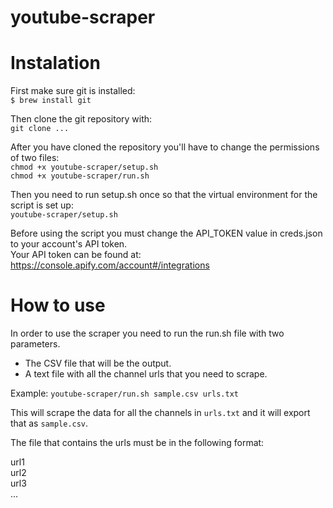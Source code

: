 # youtube-scraper

# Instalation

First make sure git is installed:<br>
`$ brew install git`

Then clone the git repository with:<br>
`git clone ...`

After you have cloned the repository you'll have to change the permissions of two files:<br>
`chmod +x youtube-scraper/setup.sh`<br>
`chmod +x youtube-scraper/run.sh`

Then you need to run setup.sh once so that the virtual environment for the script is set up:<br>
`youtube-scraper/setup.sh`

Before using the script you must change the API_TOKEN value in creds.json to your account's API token.<br>
Your API token can be found at: https://console.apify.com/account#/integrations

# How to use

In order to use the scraper you need to run the run.sh file with two parameters.
 - The CSV file that will be the output.
 - A text file with all the channel urls that you need to scrape.
 
Example:
`youtube-scraper/run.sh sample.csv urls.txt`

This will scrape the data for all the channels in `urls.txt` and it will export that as `sample.csv`.

The file that contains the urls must be in the following format:

url1<br>
url2<br>
url3<br>
...
